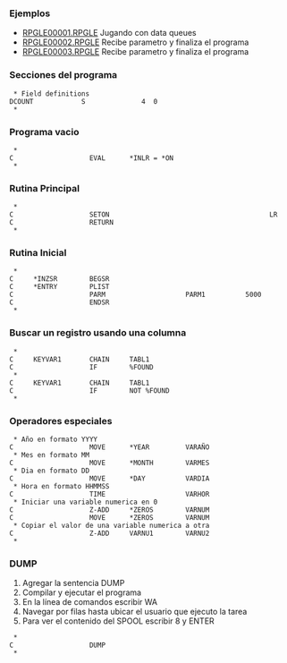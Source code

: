 ### Ejemplos

- [RPGLE00001.RPGLE](https://github.com/ronald0009/Leeme/blob/master/RPGLE00001.md) Jugando con data queues
- [RPGLE00002.RPGLE](https://github.com/ronald0009/Leeme/blob/master/RPGLE00002.md) Recibe parametro y finaliza el programa
- [RPGLE00003.RPGLE](https://github.com/ronald0009/Leeme/blob/master/RPGLE00003.md) Recibe parametro y finaliza el programa

### Secciones del programa

```cobol
 * Field definitions
DCOUNT            S              4  0
 *
```

### Programa vacio

```cobol
 *
C                   EVAL      *INLR = *ON
 *
```

### Rutina Principal

```cobol
 *
C                   SETON                                        LR
C                   RETURN
 *
```

### Rutina Inicial

```cobol
 *
C     *INZSR        BEGSR
C     *ENTRY        PLIST
C                   PARM                    PARM1          5000
C                   ENDSR
 *
```

### Buscar un registro usando una columna

```cobol
 *
C     KEYVAR1       CHAIN     TABL1 
C                   IF        %FOUND
 *
C     KEYVAR1       CHAIN     TABL1
C                   IF        NOT %FOUND
 *
```

### Operadores especiales

```cobol
 * Año en formato YYYY
C                   MOVE      *YEAR         VARAÑO
 * Mes en formato MM
C                   MOVE      *MONTH        VARMES
 * Dia en formato DD
C                   MOVE      *DAY          VARDIA
 * Hora en formato HHMMSS
C                   TIME                    VARHOR
 * Iniciar una variable numerica en 0
C                   Z-ADD     *ZEROS        VARNUM
C                   MOVE      *ZEROS        VARNUM
 * Copiar el valor de una variable numerica a otra
C                   Z-ADD     VARNU1        VARNU2
 *
```

### DUMP

1. Agregar la sentencia DUMP
2. Compilar y ejecutar el programa
3. En la línea de comandos escribir WA
4. Navegar por filas hasta ubicar el usuario que ejecuto la tarea
5. Para ver el contenido del SPOOL escribir 8 y ENTER

```cobol
 * 
C                   DUMP
 *
```
